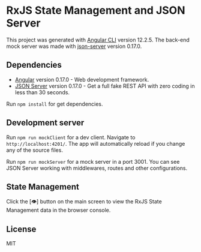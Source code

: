# RxJS State Management and JSON Server

This project was generated with [Angular CLI](https://github.com/angular/angular-cli) version 12.2.5.
The back-end mock server was made with [json-server](https://github.com/typicode/json-server) version 0.17.0.

## Dependencies

- [Angular](https://angular.io) version 0.17.0 - Web development framework.
- [JSON Server](https://github.com/typicode/json-server) version 0.17.0 - Get a full fake REST API with zero coding in less than 30 seconds.

Run `npm install` for get dependencies.

## Development server

Run `npm run mockClient` for a dev client. Navigate to `http://localhost:4201/`. The app will automatically reload if you change any of the source files.

Run `npm run mockServer` for a mock server in a port 3001. You can see JSON Server working with middlewares, routes and other configurations.
## State Management

Click the [👁] button on the main screen to view the RxJS State Management data in the browser console.
## License

MIT

